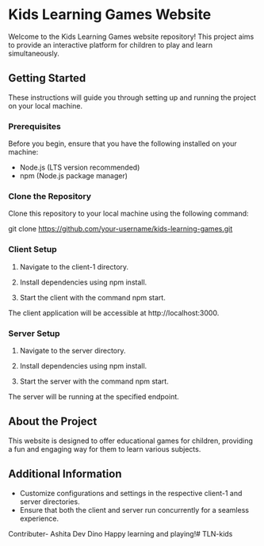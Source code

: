 # Kids Learning Games Website

Welcome to the Kids Learning Games website repository! This project aims to provide an interactive platform for children to play and learn simultaneously.

## Getting Started

These instructions will guide you through setting up and running the project on your local machine.

### Prerequisites

Before you begin, ensure that you have the following installed on your machine:

- Node.js (LTS version recommended)
- npm (Node.js package manager)

### Clone the Repository

Clone this repository to your local machine using the following command:


git clone https://github.com/your-username/kids-learning-games.git


### Client Setup

1. Navigate to the client-1 directory.

2. Install dependencies using npm install.

3. Start the client with the command npm start.

The client application will be accessible at http://localhost:3000.

### Server Setup

1. Navigate to the server directory.

2. Install dependencies using npm install.

3. Start the server with the command npm start.

The server will be running at the specified endpoint.

## About the Project

This website is designed to offer educational games for children, providing a fun and engaging way for them to learn various subjects.

## Additional Information

- Customize configurations and settings in the respective client-1 and server directories.
- Ensure that both the client and server run concurrently for a seamless experience.

Contributer-
Ashita 
Dev
Dino
Happy learning and playing!# TLN-kids
